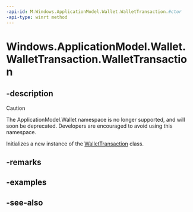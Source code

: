 ```yaml
---
-api-id: M:Windows.ApplicationModel.Wallet.WalletTransaction.#ctor
-api-type: winrt method
---
```


<!-- Method syntax
public WalletTransaction()
-->

# Windows.ApplicationModel.Wallet.WalletTransaction.WalletTransaction

## -description
> [!CAUTION]
> The ApplicationModel.Wallet namespace is no longer supported, and will soon be deprecated. Developers are encouraged to avoid using this namespace.

Initializes a new instance of the [WalletTransaction](wallettransaction.md) class.

## -remarks

## -examples

## -see-also
